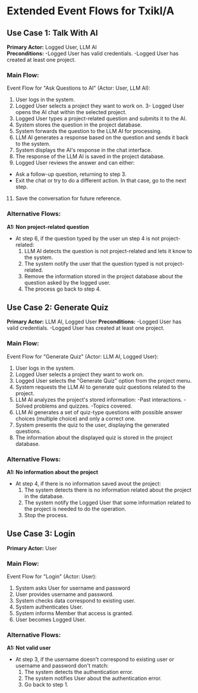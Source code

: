 # Extended Event Flows for TxikI/A


## Use Case 1: Talk With AI

**Primary Actor:** Logged User, LLM AI  
**Preconditions:**
-Logged User has valid credentials.
-Logged User has created at least one project.

### Main Flow:
Event Flow for "Ask Questions to AI" (Actor: User, LLM AI):
1. User logs in the system.
2. Logged User selects a project they want to work on.
3- Logged User opens the AI chat within the selected project.
4. Logged User types a project-related question and submits it to the AI.
5. System stores the question in the project database.
6. System forwards the question to the LLM AI for processing.
7. LLM AI generates a response based on the question and sends it back to the system.
8. System displays the AI's response in the chat interface.
9. The response of the LLM AI is saved in the project database.
10. Logged User reviews the answer and can either:
  - Ask a follow-up question, returning to step 3.
  - Exit the chat or try to do a different action. In that case, go to the next step. 
11. Save the conversation for future reference.

### Alternative Flows:
**A1: Non project-related question**
- At step 6, if the question typed by the user un step 4 is not project-related:
  1. LLM AI detects the question is not project-related and lets it know to the system.
  2. The system notify the user that the question typed is not project-related.
  3. Remove the information stored in the project database about the question asked by the logged user.
  4. The process go back to step 4.


## Use Case 2: Generate Quiz

**Primary Actor:** LLM AI, Logged User
**Preconditions:**
-Logged User has valid credentials.
-Logged User has created at least one project.

### Main Flow:
Event Flow for "Generate Quiz" (Actor: LLM AI, Logged User):
1. User logs in the system.
2. Logged User selects a project they want to work on.
3. Logged User selects the "Generate Quiz" option from the project menu.
4. System requests the LLM AI to generate quiz questions related to the project.
5. LLM AI analyzes the project's stored information:
  -Past interactions.
  -Solved problems and quizzes.
  -Topics covered.
6. LLM AI generates a set of quiz-type questions with possible answer choices (multiple choice) and only a correct one.
7. System presents the quiz to the user, displaying the generated questions.
8. The information about the displayed quiz is stored in the project database.

### Alternative Flows:
**A1: No information about the project**
- At step 4, if there is no information saved avout the project:
  1. The system detects there is no information related about the project in the database.
  2. The system notify the Logged User that some information related to the project is needed to do the operation.
  3. Stop the process.



## Use Case 3: Login

**Primary Actor:** User

### Main Flow:
Event Flow for "Login" (Actor: User):
1. System asks User for username and password
2. User provides username and password.
3. System checks data correspond to existing user.
4. System authenticates User.
5. System informs Member that access is granted.
6. User becomes Logged User.

### Alternative Flows:
**A1: Not valid user**
- At step 3, if the username doesn't correspond to existing user or username and password don't match:
  1. The system detects the authentication error.
  2. The system notifies User about the authentication error.
  3. Go back to step 1.








